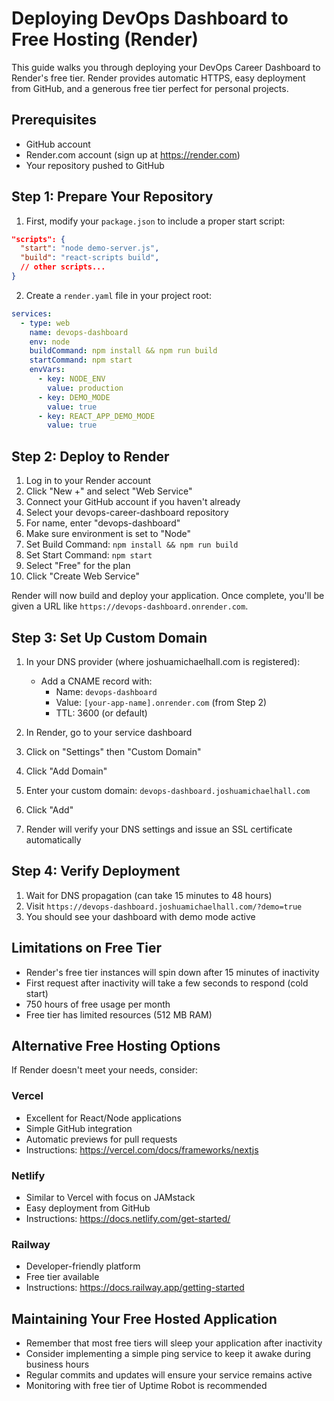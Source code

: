 # Deploying DevOps Dashboard to Free Hosting (Render)

This guide walks you through deploying your DevOps Career Dashboard to Render's free tier. Render provides automatic HTTPS, easy deployment from GitHub, and a generous free tier perfect for personal projects.

## Prerequisites

- GitHub account
- Render.com account (sign up at https://render.com)
- Your repository pushed to GitHub

## Step 1: Prepare Your Repository

1. First, modify your `package.json` to include a proper start script:

```json
"scripts": {
  "start": "node demo-server.js",
  "build": "react-scripts build",
  // other scripts...
}
```

2. Create a `render.yaml` file in your project root:

```yaml
services:
  - type: web
    name: devops-dashboard
    env: node
    buildCommand: npm install && npm run build
    startCommand: npm start
    envVars:
      - key: NODE_ENV
        value: production
      - key: DEMO_MODE
        value: true
      - key: REACT_APP_DEMO_MODE
        value: true
```

## Step 2: Deploy to Render

1. Log in to your Render account
2. Click "New +" and select "Web Service"
3. Connect your GitHub account if you haven't already
4. Select your devops-career-dashboard repository
5. For name, enter "devops-dashboard"
6. Make sure environment is set to "Node"
7. Set Build Command: `npm install && npm run build`
8. Set Start Command: `npm start`
9. Select "Free" for the plan
10. Click "Create Web Service"

Render will now build and deploy your application. Once complete, you'll be given a URL like `https://devops-dashboard.onrender.com`.

## Step 3: Set Up Custom Domain

1. In your DNS provider (where joshuamichaelhall.com is registered):
   - Add a CNAME record with:
     - Name: `devops-dashboard`
     - Value: `[your-app-name].onrender.com` (from Step 2)
     - TTL: 3600 (or default)

2. In Render, go to your service dashboard
3. Click on "Settings" then "Custom Domain"
4. Click "Add Domain"
5. Enter your custom domain: `devops-dashboard.joshuamichaelhall.com`
6. Click "Add"
7. Render will verify your DNS settings and issue an SSL certificate automatically

## Step 4: Verify Deployment

1. Wait for DNS propagation (can take 15 minutes to 48 hours)
2. Visit `https://devops-dashboard.joshuamichaelhall.com/?demo=true`
3. You should see your dashboard with demo mode active

## Limitations on Free Tier

- Render's free tier instances will spin down after 15 minutes of inactivity
- First request after inactivity will take a few seconds to respond (cold start)
- 750 hours of free usage per month
- Free tier has limited resources (512 MB RAM)

## Alternative Free Hosting Options

If Render doesn't meet your needs, consider:

### Vercel
- Excellent for React/Node applications
- Simple GitHub integration
- Automatic previews for pull requests
- Instructions: https://vercel.com/docs/frameworks/nextjs

### Netlify
- Similar to Vercel with focus on JAMstack
- Easy deployment from GitHub
- Instructions: https://docs.netlify.com/get-started/

### Railway
- Developer-friendly platform
- Free tier available
- Instructions: https://docs.railway.app/getting-started

## Maintaining Your Free Hosted Application

- Remember that most free tiers will sleep your application after inactivity
- Consider implementing a simple ping service to keep it awake during business hours
- Regular commits and updates will ensure your service remains active
- Monitoring with free tier of Uptime Robot is recommended